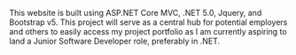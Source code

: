 This website is built using ASP.NET Core MVC, .NET 5.0, Jquery, and Bootstrap v5. This project will serve as a central hub for potential employers and others to easily access my project portfolio as I am currently aspiring to land a Junior Software Developer role, preferably in .NET.
